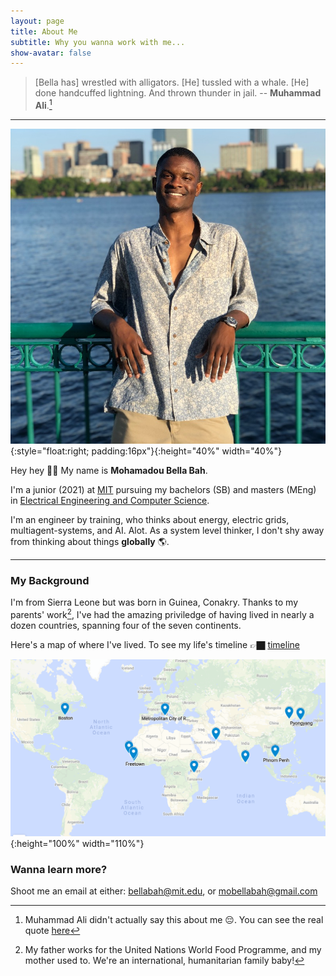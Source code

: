 ```yaml
---
layout: page
title: About Me
subtitle: Why you wanna work with me...
show-avatar: false
--- 
```

  
<link href="/../../wave.css" rel="stylesheet" type="text/css" />

> [Bella has] wrestled with alligators. [He] tussled with a whale. [He] done handcuffed lightning. And thrown thunder in jail. -- **Muhammad Ali**.[^1]

---

![image](/img/avatar-icon.png){:style="float:right; padding:16px"}{:height="40%" width="40%"}

Hey hey <span class="wave">👋🏿</span> My name is **Mohamadou Bella Bah**.  

I'm a junior (2021) at [MIT](https://www.mit.edu) pursuing my bachelors (SB) and masters (MEng) in [Electrical Engineering and Computer Science](https://www.eecs.mit.edu). 

I'm an engineer by training, who thinks about energy, electric grids, multiagent-systems, and AI. Alot. As a system level thinker, I don't shy away from thinking about things **globally** 🌎. 

---

### My Background

I'm from Sierra Leone but was born in Guinea, Conakry. Thanks to my parents' work[^2], I've had the amazing priviledge of having lived in nearly a dozen countries, spanning four of the seven continents. 

Here's a map of where I've lived. To see my life's timeline 👉🏿 [timeline](http://localhost:4000/pages/timeline/timeline.html)

![image](/img/world_map.png){:height="100%" width="110%"}

### Wanna learn more? 

Shoot me an email at either: <bellabah@mit.edu>, or <mobellabah@gmail.com>

[^1]: Muhammad Ali didn't actually say this about me 😔. You can see the real quote [here](https://www.goodreads.com/quotes/440864-i-ve-wrestled-with-alligators-i-ve-tussled-with-a-whale-i)
[^2]: My father works for the United Nations World Food Programme, and my mother used to. We're an international, humanitarian family baby!